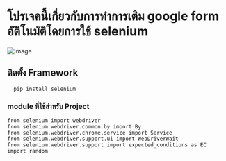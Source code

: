# โปรเจคนี้เกี่ยวกับการทำการเติม google form อัติโนมัติโดยการใช้ selenium 
  ![image](https://github.com/user-attachments/assets/f15bc1b5-15e7-49e7-8130-2d120bbb0bee)

## ติดตั้ง Framework
```
  pip install selenium
```
### module ที่ใช้สำหรับ Project  
```
from selenium import webdriver
from selenium.webdriver.common.by import By
from selenium.webdriver.chrome.service import Service
from selenium.webdriver.support.ui import WebDriverWait
from selenium.webdriver.support import expected_conditions as EC
import random
```

